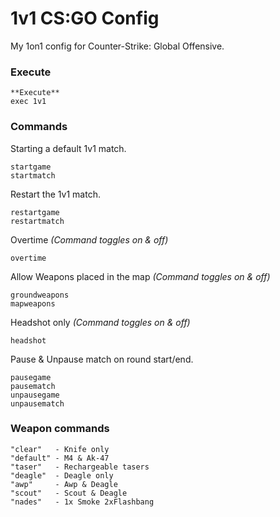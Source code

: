 # 1v1 CS:GO Config
My 1on1 config for Counter-Strike: Global Offensive.

### Execute
```
**Execute**
exec 1v1
```
### Commands
Starting a default 1v1 match.
```
startgame
startmatch
```
Restart the 1v1 match.
```
restartgame
restartmatch
```
Overtime *(Command toggles on & off)*
```
overtime
```
Allow Weapons placed in the map *(Command toggles on & off)*
```
groundweapons
mapweapons
```

Headshot only *(Command toggles on & off)*
```
headshot
```

Pause & Unpause match on round start/end.
```
pausegame
pausematch
unpausegame
unpausematch
```

### Weapon commands
```
"clear"   - Knife only
"default" - M4 & Ak-47
"taser"   - Rechargeable tasers	
"deagle"  - Deagle only
"awp"     - Awp & Deagle
"scout"   - Scout & Deagle
"nades"   - 1x Smoke 2xFlashbang
```
